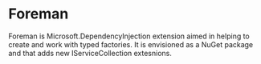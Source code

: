 # Foreman
Foreman is Microsoft.DependencyInjection extension aimed in helping to create and work with typed factories.
It is envisioned as a NuGet package and that adds new IServiceCollection extesnions.
